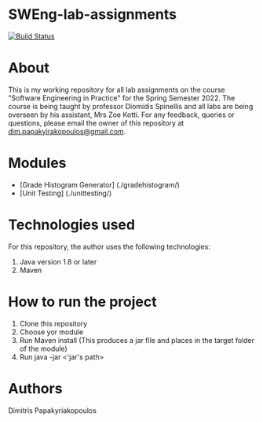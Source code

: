 # SWEng-lab-assignments
[![Build Status](https://app.travis-ci.com/dpapakyriak/SWEng-lab-assignments.svg?token=YVdpEVpqDZAJHxx6nSNU&branch=development)](https://app.travis-ci.com/dpapakyriak/SWEng-lab-assignments)

# About
This is my working repository for all lab assignments on the course "Software Engineering in Practice" for the Spring Semester 2022. The course is being taught by professor Diomidis Spinellis and all labs are being overseen by his assistant, Mrs Zoe Kotti. For any feedback, queries or questions, please email the owner of this repository at dim.papakyirakopoulos@gmail.com.


# Modules
- [Grade Histogram Generator] (./gradehistogram/)
- [Unit Testing] (./unittesting/)




# Technologies used

For this repository, the author uses the following technologies:

1. Java version 1.8 or later
2. Maven

# How to run the project

1. Clone this repository
2. Choose yor module
3. Run Maven install (This produces a jar file and places in the target folder of the module)
4. Run java -jar <'jar's path> <folder path>


# Authors

Dimitris Papakyriakopoulos
